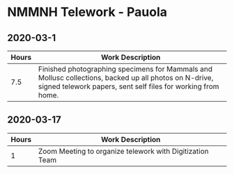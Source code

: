 
# NMMNH Telework - Pauola

## 2020-03-1  
Hours | Work Description
-- | --
7.5 | Finished photographing specimens for Mammals and Mollusc collections, backed up all photos on N-drive, signed telework papers, sent self files for working from home.

## 2020-03-17  
Hours | Work Description
-- | --
1 | Zoom Meeting to organize telework with Digitization Team
